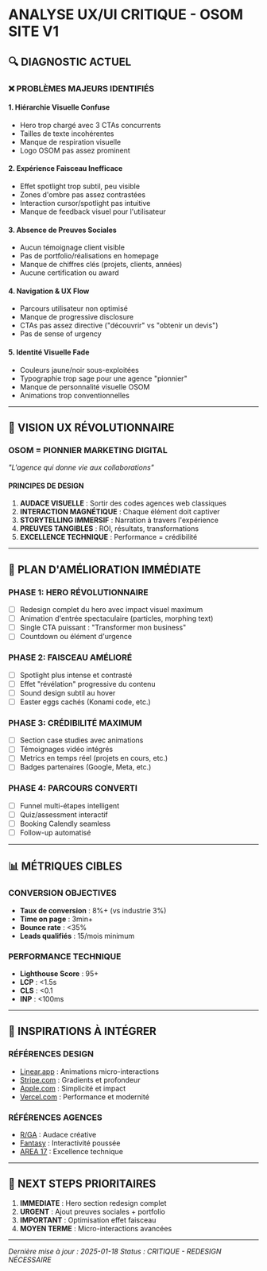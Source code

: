 # ANALYSE UX/UI CRITIQUE - OSOM SITE V1

## 🔍 DIAGNOSTIC ACTUEL

### ❌ PROBLÈMES MAJEURS IDENTIFIÉS

#### 1. **Hiérarchie Visuelle Confuse**
- Hero trop chargé avec 3 CTAs concurrents
- Tailles de texte incohérentes 
- Manque de respiration visuelle
- Logo OSOM pas assez prominent

#### 2. **Expérience Faisceau Inefficace**
- Effet spotlight trop subtil, peu visible
- Zones d'ombre pas assez contrastées  
- Interaction cursor/spotlight pas intuitive
- Manque de feedback visuel pour l'utilisateur

#### 3. **Absence de Preuves Sociales**
- Aucun témoignage client visible
- Pas de portfolio/réalisations en homepage
- Manque de chiffres clés (projets, clients, années)
- Aucune certification ou award

#### 4. **Navigation & UX Flow**
- Parcours utilisateur non optimisé
- Manque de progressive disclosure
- CTAs pas assez directive ("découvrir" vs "obtenir un devis")
- Pas de sense of urgency

#### 5. **Identité Visuelle Fade**
- Couleurs jaune/noir sous-exploitées
- Typographie trop sage pour une agence "pionnier"
- Manque de personnalité visuelle OSOM
- Animations trop conventionnelles

---

## 🎯 VISION UX RÉVOLUTIONNAIRE

### OSOM = PIONNIER MARKETING DIGITAL
*"L'agence qui donne vie aux collaborations"*

#### PRINCIPES DE DESIGN
1. **AUDACE VISUELLE** : Sortir des codes agences web classiques
2. **INTERACTION MAGNÉTIQUE** : Chaque élément doit captiver
3. **STORYTELLING IMMERSIF** : Narration à travers l'expérience
4. **PREUVES TANGIBLES** : ROI, résultats, transformations
5. **EXCELLENCE TECHNIQUE** : Performance = crédibilité

---

## 🚀 PLAN D'AMÉLIORATION IMMÉDIATE

### PHASE 1: HERO RÉVOLUTIONNAIRE
- [ ] Redesign complet du hero avec impact visuel maximum
- [ ] Animation d'entrée spectaculaire (particles, morphing text)
- [ ] Single CTA puissant : "Transformer mon business"
- [ ] Countdown ou élément d'urgence

### PHASE 2: FAISCEAU AMÉLIORÉ  
- [ ] Spotlight plus intense et contrasté
- [ ] Effet "révélation" progressive du contenu
- [ ] Sound design subtil au hover
- [ ] Easter eggs cachés (Konami code, etc.)

### PHASE 3: CRÉDIBILITÉ MAXIMUM
- [ ] Section case studies avec animations
- [ ] Témoignages vidéo intégrés
- [ ] Metrics en temps réel (projets en cours, etc.)
- [ ] Badges partenaires (Google, Meta, etc.)

### PHASE 4: PARCOURS CONVERTI
- [ ] Funnel multi-étapes intelligent
- [ ] Quiz/assessment interactif
- [ ] Booking Calendly seamless
- [ ] Follow-up automatisé

---

## 📊 MÉTRIQUES CIBLES

### CONVERSION OBJECTIVES
- **Taux de conversion** : 8%+ (vs industrie 3%)
- **Time on page** : 3min+ 
- **Bounce rate** : <35%
- **Leads qualifiés** : 15/mois minimum

### PERFORMANCE TECHNIQUE
- **Lighthouse Score** : 95+
- **LCP** : <1.5s
- **CLS** : <0.1
- **INP** : <100ms

---

## 🎨 INSPIRATIONS À INTÉGRER

### RÉFÉRENCES DESIGN
- [Linear.app](https://linear.app) : Animations micro-interactions
- [Stripe.com](https://stripe.com) : Gradients et profondeur
- [Apple.com](https://apple.com) : Simplicité et impact
- [Vercel.com](https://vercel.com) : Performance et modernité

### RÉFÉRENCES AGENCES
- [R/GA](https://rga.com) : Audace créative
- [Fantasy](https://fantasy.co) : Interactivité poussée
- [AREA 17](https://area17.com) : Excellence technique

---

## 🔧 NEXT STEPS PRIORITAIRES

1. **IMMEDIATE** : Hero section redesign complet
2. **URGENT** : Ajout preuves sociales + portfolio  
3. **IMPORTANT** : Optimisation effet faisceau
4. **MOYEN TERME** : Micro-interactions avancées

---

*Dernière mise à jour : 2025-01-18*
*Status : CRITIQUE - REDESIGN NÉCESSAIRE*